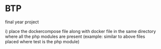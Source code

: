 # BTP
final year project

i) place the dockercompose file along with docker file in the same directory where all the php modules are present 
(example: similar to above files placed where test is the php module)
